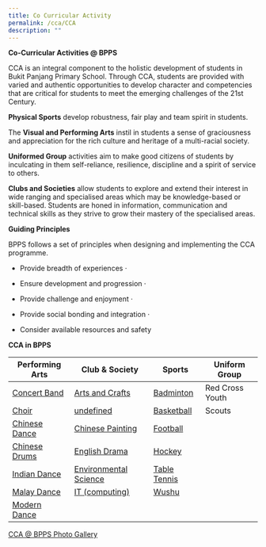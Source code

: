 ```yaml
---
title: Co Curricular Activity
permalink: /cca/CCA
description: ""
---
```

**Co-Curricular Activities @ BPPS**


CCA is an integral component to the holistic development of students in Bukit Panjang Primary School. Through CCA, students are provided with varied and authentic opportunities to develop character and competencies that are critical for students to meet the emerging challenges of the 21st Century.  

  

**Physical Sports** develop robustness, fair play and team spirit in students. 

  

The **Visual and Performing Arts** instil in students a sense of graciousness and appreciation for the rich culture and heritage of a multi-racial society.   

**Uniformed Group** activities aim to make good citizens of students by inculcating in them self-reliance, resilience, discipline and a spirit of service to others. 

**Clubs and Societies** allow students to explore and extend their interest in wide ranging and specialised areas which may be knowledge-based or skill-based. Students are honed in information, communication and technical skills as they strive to grow their mastery of the specialised areas.

  

**Guiding Principles**

BPPS follows a set of principles when designing and implementing the CCA programme.         

*   Provide breadth of experiences ·          
    
*   Ensure development and progression ·          
    
*   Provide challenge and enjoyment ·          
    
*   Provide social bonding and integration ·          
    
*   Consider available resources and safety  
    

**CCA in BPPS**



| Performing Arts | Club & Society | Sports | Uniform Group
| -------- | -------- | -------- | -------- | 
| [Concert Band](/cca/Performing-Arts/concert-band)  | [Arts and Crafts](/cca/Club-and-Society/art-club)    | [Badminton](/cca/sports/badminton) | Red Cross Youth
| [Choir](/cca/Performing-Arts/choir) | [undefined](/cca/Club-and-Society/robotics-club) | [Basketball](/cca/sports/basketball) | Scouts| 
| [Chinese Dance](/cca/Performing-Arts/chinese-dance) | [Chinese Painting](/cca/Club-and-Society/chinese-painting) | [Football](/cca/sports/football) | |
| [Chinese Drums](/cca/Performing-Arts/chinese-drums) | [English Drama](/cca/Club-and-Society/english-drama) | [Hockey](/cca/sports/hockey) | | 
| [Indian Dance ](/cca/Performing-Arts/indian-dance) | [Environmental Science](/cca/Club-and-Society/environmental-club) | [Table Tennis](/cca/sports/table-tennis) | |
| [Malay Dance](/cca/Performing-Arts/malay-dance) | [IT (computing)](/cca/Club-and-Society/infocomm-icc)| [Wushu](/cca/sports/Wushu) | |
|[Modern Dance](/cca/Performing-Arts/modern-dance)|  |||

[CCA @ BPPS Photo Gallery](https://www.flickr.com/photos/124355832@N02/collections)